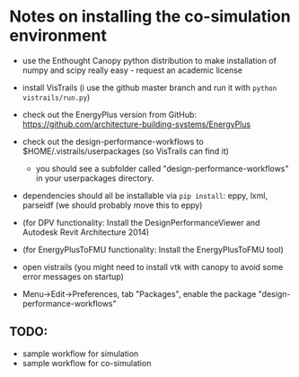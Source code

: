 # Notes on installing the co-simulation environment

- use the Enthought Canopy python distribution to make installation of numpy and scipy really easy - request an academic license
- install VisTrails (i use the github master branch and run it with `python vistrails/run.py`)
- check out the EnergyPlus version from GitHub: https://github.com/architecture-building-systems/EnergyPlus
- check out the design-performance-workflows to $HOME/.vistrails/userpackages (so VisTrails can find it)
  - you should see a subfolder called "design-performance-workflows" in your userpackages directory.
- dependencies should all be installable via `pip install`: eppy, lxml, parseidf (we should probably move this to eppy)
- (for DPV functionality: Install the DesignPerformanceViewer and Autodesk Revit Architecture 2014)
- (for EnergyPlusToFMU functionality: Install the EnergyPlusToFMU tool)

- open vistrails (you might need to install vtk with canopy to avoid some error messages on startup)
- Menu->Edit->Preferences, tab "Packages", enable the package "design-performance-workflows"

## TODO:

- sample workflow for simulation
- sample workflow for co-simulation

